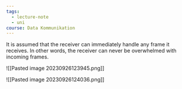 ```yaml
---
tags:
  - lecture-note
  - uni
course: Data Kommunikation
---
```

It is assumed that the receiver can immediately handle any frame it receives.
In other words, the receiver can never be overwhelmed with incoming frames.

![[Pasted image 20230926123945.png]]

![[Pasted image 20230926124036.png]]